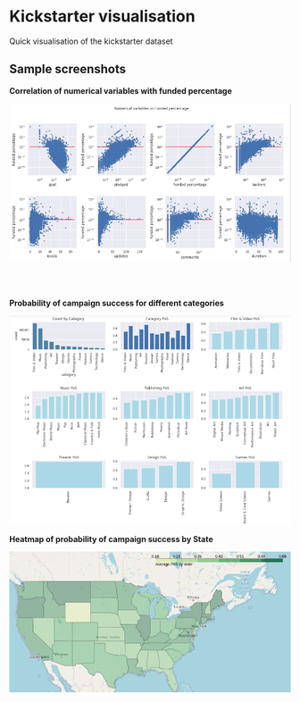 # Kickstarter visualisation
Quick visualisation of the kickstarter dataset

## Sample screenshots

**Correlation of numerical variables with funded percentage**

![pic1](screenshots/pic1.png)

<br></br>

**Probability of campaign success for different categories**

![pic2](screenshots/pic2.png)

**Heatmap of probability of campaign success by State**

![pic3](screenshots/pic3.png)
